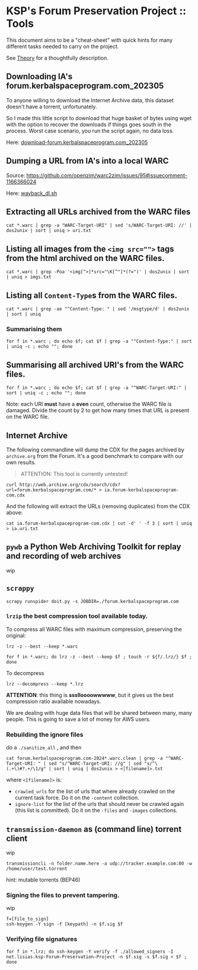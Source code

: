 # KSP's Forum Preservation Project :: Tools

This document aims to be a "cheat-sheet" with quick hints for many different tasks needed to carry on the project.

See [Theory](./Theory.md) for a thoughtfully description.


## Downloading IA's forum.kerbalspaceprogram.com_202305

To anyone willing to download the Internet Archive data, this dataset doesn't have a torrent, unfortunately.

So I made this little script to download that huge basket of bytes using wget with the option to recover the downloads if things goes south in the process. Worst case scenario, you run the script again, no data loss. 

Here: [download-forum.kerbalspaceprogram.com_202305](../Source/bash/download-forum.kerbalspaceprogram.com_202305.sh)


## Dumping a URL from IA's into a local WARC

Source: https://github.com/openzim/warc2zim/issues/95#issuecomment-1166366024

Here: [wayback_dl.sh](../Source/bash/wayback_dl.sh)


## Extracting all URLs archived from the WARC files

```
cat *.warc | grep -a "WARC-Target-URI" | sed 's/WARC-Target-URI: //' | dos2unix | sort | uniq > uri.txt

```

## Listing all images from the `<img src="">` tags from the html archived on the WARC files.

```
cat *.warc | grep -Poa '<img[^>]*src="\K[^"]*(?=")' | dos2unix | sort | uniq > imgs.txt
```

## Listing all `Content-Type`s from the WARC files.

```
cat *.warc | grep -ae "^Content-Type: " | sed '/msgtype/d' | dos2unix | sort | uniq
```

### Summarising them

```
for f in *.warc ; do echo $f; cat $f | grep -a "^Content-Type:" | sort | uniq -c ; echo ""; done
```

## Summarising all archived URI's from the WARC files.

```
for f in *.warc ; do echo $f; cat $f | grep -a "^WARC-Target-URI:" | sort | uniq -c ; echo ""; done
```

Note: each URI **must** have a **even** count, otherwise the WARC file is damaged. Divide the count by 2 to get how many times that URL is present on the WARC file.


## Internet Archive

The following commandline will dump the CDX for the pages archived by `archive.org` from the Forum. It's a good benchmark to compare with our own results.

> ATTENTION: This tool is currently untested!

```
curl http://web.archive.org/cdx/search/cdx?url=forum.kerbalspaceprogram.com/* > ia.forum-kerbalspaceprogram-com.cdx
```

And the following will extract the URLs (removing duplicates) from the CDX above:

```
cat ia.forum-kerbalspaceprogram-com.cdx | cut -d' ' -f 3 | sort | uniq > ia.uri.txt

```


## `pywb` a Python Web Archiving Toolkit for replay and recording of web archives

wip


## `scrappy`

	scrapy runspider doit.py -s JOBDIR=./forum.kerbalspaceprogram.com


### `lrzip` the best compression tool available today.

To compress all WARC files with maximum compression, preserving the original:

	lrz -z --best --keep *.warc
	
	for f in *.warc; do lrz -z --best --keep $f ; touch -r ${f/.lrz/} $f ; done

To decompress

	lrz --decompress --keep *.lrz

**ATTENTION**: this thing is **ssslloooowwwww**, but it gives us the best compression ratio available nowadays.

We are dealing with huge data files that will be shared between many, many people. This is going to save a lot of money for AWS users.

### Rebuilding the ignore files

do a `./sanitize_all` , and then

	cat forum.kerbalspaceprogram.com-2024*.warc.clean | grep -a "^WARC-Target-URI: " | sed "s/^WARC-Target-URI: //g" | sed "s/^\(.+\)#?.+/\1/g" | sort | uniq | dos2unix > <[filename]>.txt

where `<[filename]>` is:

* `crawled_urls` for the list of urls that where already crawled on the current task force. Do it on the `-content` collection.
* `ignore-list` for the list of the urls that should never be crawled again (this list is committed). Do it on the `-files` and `-images` collections.


## `transmission-daemon` as (command line) torrent client

wip

	transmissioncli -n folder.name.here -a udp://tracker.example.com:80 -w /home/user/test.torrent

hint: mutable torrents (BEP46)


### Signing the files to prevent tampering.

wip

	f=[file_to_sign]
	ssh-keygen -Y sign -f [keypath] -n $f.sig $f


### Verifying file signatures

	for f in *.lrz; do ssh-keygen -Y verify -f ./allowed_signers -I net.lisias.ksp-Forum-Preservation-Project -n $f.sig -s $f.sig < $f ; done

